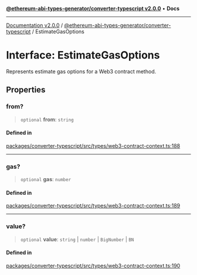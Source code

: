 [**@ethereum-abi-types-generator/converter-typescript v2.0.0**](../README.md) • **Docs**

***

[Documentation v2.0.0](../../../packages.md) / [@ethereum-abi-types-generator/converter-typescript](../README.md) / EstimateGasOptions

# Interface: EstimateGasOptions

Represents estimate gas options for a Web3 contract method.

## Properties

### from?

> `optional` **from**: `string`

#### Defined in

[packages/converter-typescript/src/types/web3-contract-context.ts:188](https://github.com/niZmosis/ethereum-abi-types-generator/blob/b8e282ea584f52118722e9d563db502ef3e0aa75/packages/converter-typescript/src/types/web3-contract-context.ts#L188)

***

### gas?

> `optional` **gas**: `number`

#### Defined in

[packages/converter-typescript/src/types/web3-contract-context.ts:189](https://github.com/niZmosis/ethereum-abi-types-generator/blob/b8e282ea584f52118722e9d563db502ef3e0aa75/packages/converter-typescript/src/types/web3-contract-context.ts#L189)

***

### value?

> `optional` **value**: `string` \| `number` \| `BigNumber` \| `BN`

#### Defined in

[packages/converter-typescript/src/types/web3-contract-context.ts:190](https://github.com/niZmosis/ethereum-abi-types-generator/blob/b8e282ea584f52118722e9d563db502ef3e0aa75/packages/converter-typescript/src/types/web3-contract-context.ts#L190)
